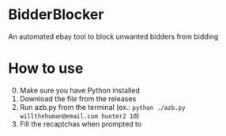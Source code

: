 # BidderBlocker
An automated ebay tool to block unwanted bidders from bidding

# How to use
0. Make sure you have Python installed
1. Download the file from the releases
2. Run azb.py from the terminal (ex.: ```python ./azb.py willthehuman@email.com hunter2 10```)
3. Fill the recaptchas when prompted to
